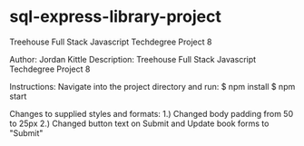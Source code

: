 # sql-express-library-project
 Treehouse Full Stack Javascript Techdegree Project 8

Author: Jordan Kittle
Description:  Treehouse Full Stack Javascript Techdegree Project 8

Instructions: Navigate into the project directory and run:
 $ npm install
 $ npm start

Changes to supplied styles and formats:
1.) Changed body padding from 50 to 25px
2.) Changed button text on Submit and Update book forms to "Submit"